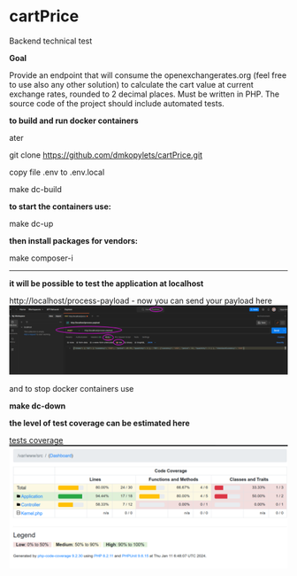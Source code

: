 # cartPrice
Backend technical test


**Goal**

Provide an endpoint that will consume the openexchangerates.org (feel free to use also any other solution) to calculate the cart value at current exchange rates, rounded to 2 decimal places. Must be written in PHP.  The source code of the project should include automated tests.


**to build and run docker containers**

ater

git clone https://github.com/dmkopylets/cartPrice.git


copy file .env to .env.local

make dc-build

**to start the containers use:**

make dc-up

**then install packages for vendors:**

make composer-i

***

**it will be possible to test the application at localhost**

http://localhost/process-payload - now you can send your payload here
    ![requestSending.png](docs%2FrequestSending.png)  
 

and to stop docker containers use 

**make dc-down**



**the level of test coverage can be estimated here**

[tests coverage](https://github.com/dmkopylets/cartPrice/tree/main/docs/coverage/index.html)
    ![coverage.png](docs%2Fcoverage.png)  
